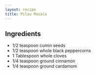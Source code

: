 ```yaml
---
layout: recipe
title: Pilau Masala
---
```


## Ingredients

* 1/2 teaspoon cumin seeds
* 1/2 teaspoon whole black peppercorns
* 1 Tablespoon whole cloves
* 1/4 teaspoon ground cinnamon
* 1/4 teaspoon ground cardamom

